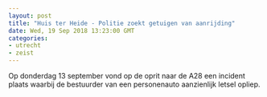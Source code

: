 ```yaml
---
layout: post
title: "Huis ter Heide - Politie zoekt getuigen van aanrijding"
date: Wed, 19 Sep 2018 13:23:00 GMT
categories: 
- utrecht 
- zeist 
---
```


Op donderdag 13 september vond op de oprit naar de A28 een incident plaats waarbij de bestuurder van een personenauto aanzienlijk letsel opliep.

